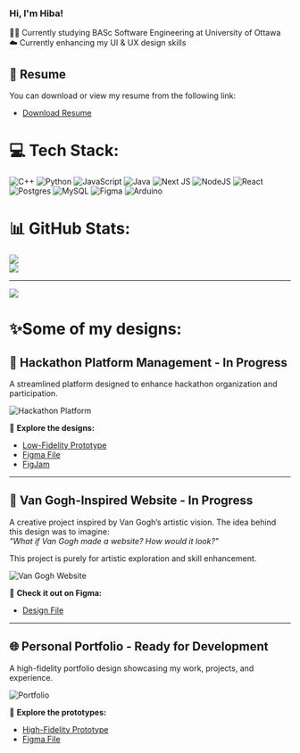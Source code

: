 ### Hi, I'm Hiba!

👩‍💻 Currently studying BASc Software Engineering at University of Ottawa <br/>
☁️ Currently enhancing my UI & UX design skills

## 📄 Resume  
You can download or view my resume from the following link:  
- [Download Resume](https://drive.google.com/file/d/16bVLeLqpWNrhrr43_b0TceSJAmNKiRuB/view?usp=drive_link)
  
<!-- GitHub stats from https://github.com/anuraghazra/github-readme-stats -->
<!-- GitHub profile ReadMe template from https://gprm.itsvg.in/-->
# 💻 Tech Stack:
![C++](https://img.shields.io/badge/c++-%2300599C.svg?style=for-the-badge&logo=c%2B%2B&logoColor=white) ![Python](https://img.shields.io/badge/python-3670A0?style=for-the-badge&logo=python&logoColor=ffdd54) ![JavaScript](https://img.shields.io/badge/javascript-%23323330.svg?style=for-the-badge&logo=javascript&logoColor=%23F7DF1E) ![Java](https://img.shields.io/badge/java-%23ED8B00.svg?style=for-the-badge&logo=openjdk&logoColor=white) ![Next JS](https://img.shields.io/badge/Next-black?style=for-the-badge&logo=next.js&logoColor=white) ![NodeJS](https://img.shields.io/badge/node.js-6DA55F?style=for-the-badge&logo=node.js&logoColor=white) ![React](https://img.shields.io/badge/react-%2320232a.svg?style=for-the-badge&logo=react&logoColor=%2361DAFB) ![Postgres](https://img.shields.io/badge/postgres-%23316192.svg?style=for-the-badge&logo=postgresql&logoColor=white) ![MySQL](https://img.shields.io/badge/mysql-4479A1.svg?style=for-the-badge&logo=mysql&logoColor=white) ![Figma](https://img.shields.io/badge/figma-%23F24E1E.svg?style=for-the-badge&logo=figma&logoColor=white) ![Arduino](https://img.shields.io/badge/-Arduino-00979D?style=for-the-badge&logo=Arduino&logoColor=white)

# 📊 GitHub Stats:
![](https://github-readme-stats.vercel.app/api?username=carrot03&theme=dracula&hide_border=true&include_all_commits=false&count_private=false)<br/>
![](https://github-readme-stats.vercel.app/api/top-langs/?username=carrot03&theme=dracula&hide_border=true&include_all_commits=false&count_private=false&layout=compact)

---
[![](https://visitcount.itsvg.in/api?id=carrot03&icon=8&color=12)](https://visitcount.itsvg.in)

<!-- Proudly created with GPRM ( https://gprm.itsvg.in ) -->
# ✨Some of my designs:
<!-- figma designs -->
## 🚀 Hackathon Platform Management - In Progress
A streamlined platform designed to enhance hackathon organization and participation. 

![Hackathon Platform](https://github.com/user-attachments/assets/a51d4f29-c86e-45f3-82d7-d7d681c22f2c)  

🔗 **Explore the designs:**  
- [Low-Fidelity Prototype](https://www.figma.com/proto/v4kFhB5BgeRiw9WSIm0y5x/HackrOps?node-id=68-1040&p=f&t=sWxOwaVGrYoBq5yd-1&scaling=contain&content-scaling=fixed&page-id=10%3A2)  
- [Figma File](https://www.figma.com/design/v4kFhB5BgeRiw9WSIm0y5x/HackrOps?node-id=10-2&t=MmD1z68gZ1sGNKgk-1)  
- [FigJam](https://www.figma.com/board/uWU5SQanWgPOgY32m5H2Me/HackrOps?node-id=0-1&t=15QKGDE5htHbGNYw-1)  

---

## 🎨 Van Gogh-Inspired Website - In Progress
A creative project inspired by Van Gogh’s artistic vision. The idea behind this design was to imagine:  
_"What if Van Gogh made a website? How would it look?"_  

This project is purely for artistic exploration and skill enhancement. 

![Van Gogh Website](https://github.com/user-attachments/assets/7dc1dd0a-b205-4088-9456-e3cc3719d940)  

🔗 **Check it out on Figma:**  
- [Design File](https://www.figma.com/design/wnAwQIKMYfGMqO6EE8BWYC/Van-Gogh-site?node-id=0-1&t=GBLXg5nIcwnAP68R-1)  

---

## 🌐 Personal Portfolio - Ready for Development
A high-fidelity portfolio design showcasing my work, projects, and experience.   

![Portfolio](https://github.com/user-attachments/assets/cdc672e8-faa2-4fce-9c10-1dfdde002d7d)  

🔗 **Explore the prototypes:**  
- [High-Fidelity Prototype](https://www.figma.com/proto/Meq3RP447h1CNlC3NikVIn/personal-portfolio?node-id=1-2&p=f&t=eV57Nhi6BL7gctRL-1&scaling=min-zoom&content-scaling=fixed&page-id=0%3A1&starting-point-node-id=1%3A2)  
- [Figma File](https://www.figma.com/design/Meq3RP447h1CNlC3NikVIn/personal-portfolio?node-id=0-1&t=k9Wwv3vTUQQy48iW-1)  



